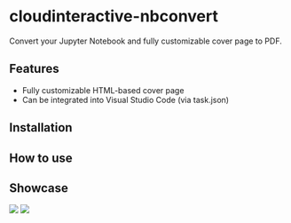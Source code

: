 # cloudinteractive-nbconvert

Convert your Jupyter Notebook and fully customizable cover page to PDF.

## Features
* Fully customizable HTML-based cover page
* Can be integrated into Visual Studio Code (via task.json)

## Installation

## How to use

## Showcase 
 <img src="https://github.com/Coppermine-SP/cloudinteractive-nbconvert/assets/10647913/8880af25-1cac-478d-8657-0b481eeed67d">

 
 <img src="https://github.com/Coppermine-SP/cloudinteractive-nbconvert/assets/10647913/e26fe91a-25c0-42c5-9eab-7e4f15bee3b9">

